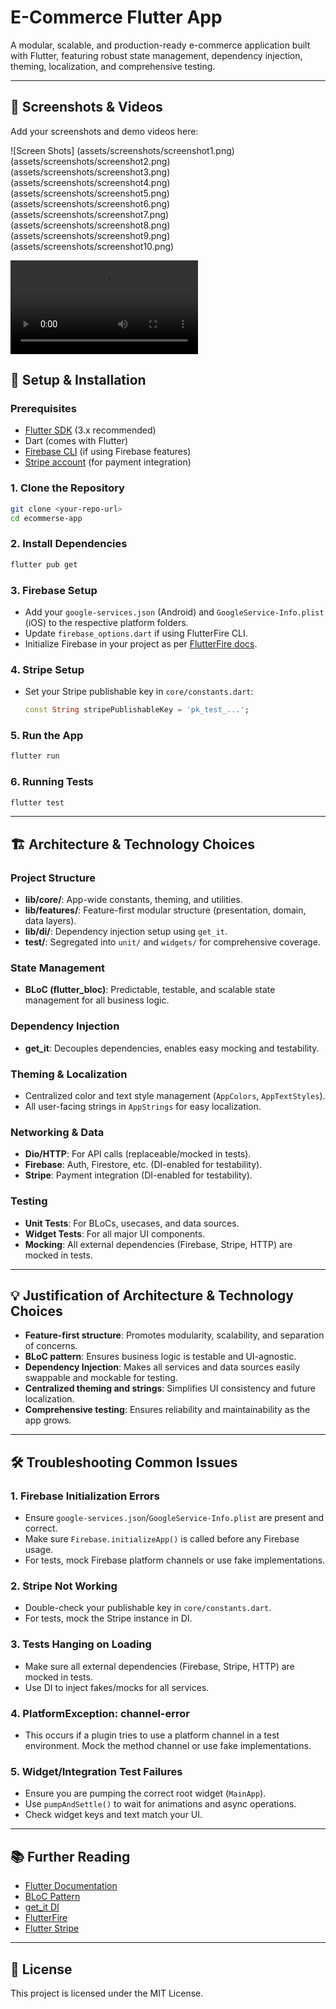 # E-Commerce Flutter App

A modular, scalable, and production-ready e-commerce application built with Flutter, featuring robust state management, dependency injection, theming, localization, and comprehensive testing.

---

## 📸 Screenshots & Videos

Add your screenshots and demo videos here:

![Screen Shots]
(assets/screenshots/screenshot1.png)
(assets/screenshots/screenshot2.png)
(assets/screenshots/screenshot3.png)
(assets/screenshots/screenshot4.png)
(assets/screenshots/screenshot5.png)
(assets/screenshots/screenshot6.png)
(assets/screenshots/screenshot7.png)
(assets/screenshots/screenshot8.png)
(assets/screenshots/screenshot9.png)
(assets/screenshots/screenshot10.png)


![Demo Video](assets/videos/app.mov)


## 🚀 Setup & Installation

### Prerequisites
- [Flutter SDK](https://flutter.dev/docs/get-started/install) (3.x recommended)
- Dart (comes with Flutter)
- [Firebase CLI](https://firebase.google.com/docs/cli) (if using Firebase features)
- [Stripe account](https://dashboard.stripe.com/register) (for payment integration)

### 1. Clone the Repository
```sh
git clone <your-repo-url>
cd ecommerse-app
```

### 2. Install Dependencies
```sh
flutter pub get
```

### 3. Firebase Setup
- Add your `google-services.json` (Android) and `GoogleService-Info.plist` (iOS) to the respective platform folders.
- Update `firebase_options.dart` if using FlutterFire CLI.
- Initialize Firebase in your project as per [FlutterFire docs](https://firebase.flutter.dev/docs/overview/).

### 4. Stripe Setup
- Set your Stripe publishable key in `core/constants.dart`:
  ```dart
  const String stripePublishableKey = 'pk_test_...';
  ```

### 5. Run the App
```sh
flutter run
```

### 6. Running Tests
```sh
flutter test
```

---

## 🏗️ Architecture & Technology Choices

### Project Structure
- **lib/core/**: App-wide constants, theming, and utilities.
- **lib/features/**: Feature-first modular structure (presentation, domain, data layers).
- **lib/di/**: Dependency injection setup using `get_it`.
- **test/**: Segregated into `unit/` and `widgets/` for comprehensive coverage.

### State Management
- **BLoC (flutter_bloc)**: Predictable, testable, and scalable state management for all business logic.

### Dependency Injection
- **get_it**: Decouples dependencies, enables easy mocking and testability.

### Theming & Localization
- Centralized color and text style management (`AppColors`, `AppTextStyles`).
- All user-facing strings in `AppStrings` for easy localization.

### Networking & Data
- **Dio/HTTP**: For API calls (replaceable/mocked in tests).
- **Firebase**: Auth, Firestore, etc. (DI-enabled for testability).
- **Stripe**: Payment integration (DI-enabled for testability).

### Testing
- **Unit Tests**: For BLoCs, usecases, and data sources.
- **Widget Tests**: For all major UI components.
- **Mocking**: All external dependencies (Firebase, Stripe, HTTP) are mocked in tests.

---

## 💡 Justification of Architecture & Technology Choices

- **Feature-first structure**: Promotes modularity, scalability, and separation of concerns.
- **BLoC pattern**: Ensures business logic is testable and UI-agnostic.
- **Dependency Injection**: Makes all services and data sources easily swappable and mockable for testing.
- **Centralized theming and strings**: Simplifies UI consistency and future localization.
- **Comprehensive testing**: Ensures reliability and maintainability as the app grows.

---

## 🛠️ Troubleshooting Common Issues

### 1. Firebase Initialization Errors
- Ensure `google-services.json`/`GoogleService-Info.plist` are present and correct.
- Make sure `Firebase.initializeApp()` is called before any Firebase usage.
- For tests, mock Firebase platform channels or use fake implementations.

### 2. Stripe Not Working
- Double-check your publishable key in `core/constants.dart`.
- For tests, mock the Stripe instance in DI.

### 3. Tests Hanging on Loading
- Make sure all external dependencies (Firebase, Stripe, HTTP) are mocked in tests.
- Use DI to inject fakes/mocks for all services.

### 4. PlatformException: channel-error
- This occurs if a plugin tries to use a platform channel in a test environment. Mock the method channel or use fake implementations.

### 5. Widget/Integration Test Failures
- Ensure you are pumping the correct root widget (`MainApp`).
- Use `pumpAndSettle()` to wait for animations and async operations.
- Check widget keys and text match your UI.

---

## 📚 Further Reading
- [Flutter Documentation](https://flutter.dev/docs)
- [BLoC Pattern](https://bloclibrary.dev/#/)
- [get_it DI](https://pub.dev/packages/get_it)
- [FlutterFire](https://firebase.flutter.dev/docs/overview/)
- [Flutter Stripe](https://pub.dev/packages/flutter_stripe)

---

## 📝 License
This project is licensed under the MIT License.
